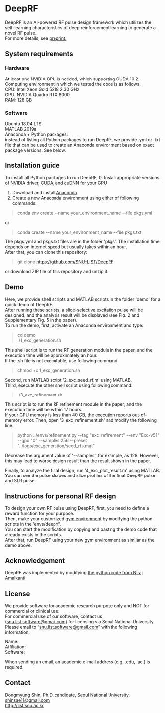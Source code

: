 # DeepRF

DeepRF is an AI-powered RF pulse design framework which utilizes the self-learning characteristics 
of deep reinforcement learning to generate a novel RF pulse. \
For more details, see [preprint.](https://arxiv.org/abs/2105.03061)

## System requirements

### Hardware
At least one NVIDIA GPU is needed, which supporting CUDA 10.2.\
Computing environment in which we tested the code is as follows.\
CPU: Intel Xeon Gold 5218 2.30 GHz\
GPU: NVIDIA Quadro RTX 8000\
RAM: 128 GB

### Software
Ubuntu 18.04 LTS\
MATLAB 2019a\
Anaconda + Python packages:\
instead of listing all Python packages to run DeepRF, we provide .yml or .txt file that can be used to 
create an Anaconda environment based on exact package versions. See below.

## Installation guide
To install all Python packages to run DeepRF,
0. Install appropriate versions of NVIDIA driver, CUDA, and cuDNN for your GPU
1. Download and install [Anaconda](https://www.anaconda.com/products/individual)
2. Create a new Anaconda environment using either of following commands:
>conda env create --name your_environment_name --file pkgs.yml

or

>conda create --name your_environment_name --file pkgs.txt

The pkgs.yml and pkgs.txt files are in the folder 'pkgs'. The installation time depends on internet speed 
but usually takes within an hour.\
After that, you can clone this repository:
> git clone https://github.com/SNU-LIST/DeepRF

or download ZIP file of this repository and unzip it.

## Demo
Here, we provide shell scripts and MATLAB scripts in the folder 'demo' for a quick demo of DeepRF.\
After running these scripts, a slice-selective excitation pulse will be designed, 
and the analysis result will be displayed 
(see Fig. 2 and Supplementary Fig. 5 in the paper).\
To run the demo, first, activate an Anaconda environment and type:
> cd demo\
> ./1_exc_generation.sh

This shell script is to run the RF generation module in the paper, 
and the execution time will be approximately an hour.\
If the .sh file is not executable, use following command.
> chmod +x 1_exc_generation.sh

Second, run MATLAB script '2_exc_seed_rf.m' using MATLAB.\
Third, execute the other shell script using following command:
> ./3_exc_refinement.sh

This script is to run the RF refinement module in the paper, and the  execution time will be within 17 hours.\
If your GPU memory is less than 40 GB, the execution reports out-of-memory error. Then, open '3_exc_refinement.sh' and
modify the following line:
> python ../envs/refinement.py --tag "exc_refinement" --env "Exc-v51" --gpu "0" --samples 256 --preset "../logs/exc_generation/seed_rfs.mat"

Decrease the argument value of '--samples', for example, as 128. However, this may lead to worse design result 
than the result shown in the paper.

Finally, to analyze the final design, run '4_exc_plot_result.m' using MATLAB.
You can see the pulse shapes and slice profiles of the final DeepRF pulse and SLR pulse.

## Instructions for personal RF design
To design your own RF pulse using DeepRF, first, you need to define a reward function for your purpose.\
Then, make your customized [gym environment](https://gym.openai.com/) by modifying the python scripts 
in the 'envs/deeprf'.\
You can start the modification by copying and pasting the demo code that already exists in the scripts.\
After that, run DeepRF using your new gym environment as similar as the demo above.

## Acknowledgement
DeepRF was implemented by modifying 
[the python code from Niraj Amalkanti.](https://github.com/namalkanti/bloch-simulator-python) 

## License
We provide software for academic research purpose only and NOT for commercial or clinical use.  
For commercial use of our software, contact us (snu.list.software@gmail.com) for licensing 
via Seoul National University.  
Please email to “snu.list.software@gmail.com” with the following information.  
  
Name:  
Affiliation:  
Software:  
  
When sending an email, an academic e-mail address (e.g. .edu, .ac.) is required.  

## Contact
Dongmyung Shin, Ph.D. candidate, Seoul National University.  
shinsae11@gmail.com  
http://list.snu.ac.kr